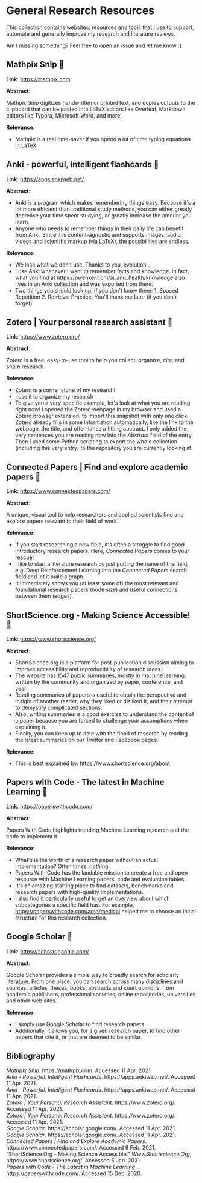 # General Research Resources

This collection contains websites, resources and tools that I use to support, automate and generally improve my research and literature reviews.

Am I missing something? Feel free to open an issue and let me know :)



## Mathpix Snip :book:

**Link**: https://mathpix.com

**Abstract**:

Mathpix Snip digitizes handwritten or printed text, and copies outputs to the clipboard that can be pasted into LaTeX editors like Overleaf, Markdown editors like Typora, Microsoft Word, and more.

**Relevance**:
- Mathpix is a real time-saver if you spend a lot of time typing equations in LaTeX.



## Anki - powerful, intelligent flashcards :book:

**Link**: https://apps.ankiweb.net/

**Abstract**:

- Anki is a program which makes remembering things easy. Because it's a lot more efficient than traditional study methods, you can either greatly decrease your time spent studying, or greatly increase the amount you learn.
- Anyone who needs to remember things in their daily life can benefit from Anki. Since it is content-agnostic and supports images, audio, videos and scientific markup (via LaTeX), the possibilities are endless.

**Relevance**:
- We lose what we don't use. Thanks to you, evolution...
- I use Anki whenever I want to remember facts and knowledge. In fact, what you find at https://pwenker.com/ai_and_health/knowledge also lives in an Anki collection and was exported from there.
- Two things you should look up, if you don't know them: 1. Spaced Repetition 2. Retrieval Practice. You'll thank me later (if you don't forget).



## Zotero | Your personal research assistant :book:

**Link**: https://www.zotero.org/

**Abstract**:

Zotero is a free, easy-to-use tool to help you collect, organize, cite, and share research.

**Relevance**:
- Zotero is a corner stone of my research!
- I use it to organize my research 
- To give you a very specific example, let's look at what you are reading right now! I opened the Zotero webpage in my browser and used a Zotero browser extension, to import this snapshot with only one click. Zotero already fills in some information automatically, like the link to the webpage, the title, and often times a fitting abstract. I only added the very sentences you are reading now into the *Abstract* field of the entry. Then I used some Python scripting to export the whole collection (including this very entry) to the repository you are currently looking at.



## Connected Papers | Find and explore academic papers :book:

**Link**: https://www.connectedpapers.com/

**Abstract**:

A unique, visual tool to help researchers and applied scientists find and explore papers relevant to their field of work.

**Relevance**: 
- If you start researching a new field, it's often a struggle to find good introductory research papers. Here, *Connected Papers* comes to your rescue!
-  I like to start a literature research by just putting the name of the field, e.g. Deep Reinforcement Learning into the *Connected Papers* search field and let it build a graph.
- It immediately shows you (at least some of) the most relevant and foundational research papers (node size) and useful connections between them (edges).



## ShortScience.org - Making Science Accessible! :book:

**Link**: https://www.shortscience.org/

**Abstract**:

- ShortScience.org is a platform for post-publication discussion aiming to improve accessibility and reproducibility of research ideas.
- The website has 1547 public summaries, mostly in machine learning, written by the community and organized by paper, conference, and year.
- Reading summaries of papers is useful to obtain the perspective and insight of another reader, why they liked or disliked it, and their attempt to demystify complicated sections.
- Also, writing summaries is a good exercise to understand the content of a paper because you are forced to challenge your assumptions when explaining it.
- Finally, you can keep up to date with the flood of research by reading the latest summaries on our Twitter and Facebook pages.

**Relevance**:
- This is best explained by: https://www.shortscience.org/about



## Papers with Code - The latest in Machine Learning :book:

**Link**: https://paperswithcode.com/

**Abstract**:

Papers With Code highlights trending Machine Learning research and the code to implement it.

**Relevance**:
- What's is the worth of a research paper without an actual implementation? Often times: *nothing*.
- Papers With Code has the laudable mission to create a free and open resource with Machine Learning papers, code and evaluation tables.
- It's an amazing starting place to find datasets, benchmarks and research papers with high-quality implementations.
- I also find it particularly useful to get an overview about which subcategories a specific field has. For example, https://paperswithcode.com/area/medical helped me to choose an initial structure for this research collection.



## Google Scholar :book:

**Link**: https://scholar.google.com/

**Abstract**:

Google Scholar provides a simple way to broadly search for scholarly literature. From one place, you can search across many disciplines and sources: articles, theses, books, abstracts and court opinions, from academic publishers, professional societies, online repositories, universities and other web sites.

**Relevance**:
- I simply use Google Scholar to find research papers.
- Additionally, it allows you, for a given research paper, to find other papers that cite it, or that are deemed to be similar.



## Bibliography

<div class="csl-entry"><i>Mathpix Snip</i>. https://mathpix.com. Accessed 11 Apr. 2021.</div>
<div class="csl-entry"><i>Anki - Powerful, Intelligent Flashcards</i>. https://apps.ankiweb.net/. Accessed 11 Apr. 2021.</div>
<div class="csl-entry"><i>Anki - Powerful, Intelligent Flashcards</i>. https://apps.ankiweb.net/. Accessed 11 Apr. 2021.</div>
<div class="csl-entry"><i>Zotero | Your Personal Research Assistant</i>. https://www.zotero.org/. Accessed 11 Apr. 2021.</div>
<div class="csl-entry"><i>Zotero | Your Personal Research Assistant</i>. https://www.zotero.org/. Accessed 11 Apr. 2021.</div>
<div class="csl-entry"><i>Google Scholar</i>. https://scholar.google.com/. Accessed 11 Apr. 2021.</div>
<div class="csl-entry"><i>Google Scholar</i>. https://scholar.google.com/. Accessed 11 Apr. 2021.</div>
<div class="csl-entry"><i>Connected Papers | Find and Explore Academic Papers</i>. https://www.connectedpapers.com/. Accessed 9 Feb. 2021.</div>
<div class="csl-entry">“ShortScience.Org - Making Science Accessible!” <i>Www.Shortscience.Org</i>, https://www.shortscience.org/. Accessed 5 Jan. 2021.</div>
<div class="csl-entry"><i>Papers with Code - The Latest in Machine Learning</i>. https://paperswithcode.com/. Accessed 15 Dec. 2020.</div>